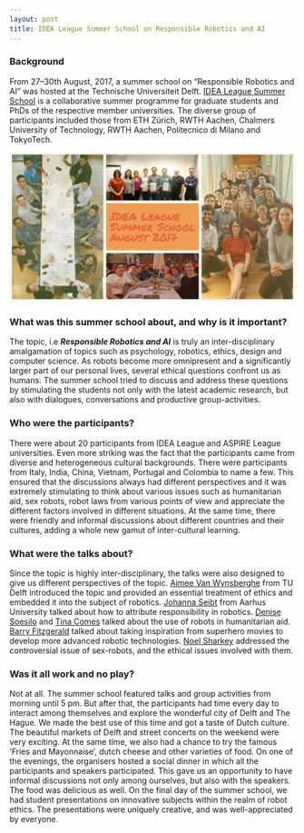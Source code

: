 ```yaml
---
layout: post
title: IDEA League Summer School on Responsible Robotics and AI
---
```


### Background
From 27–30th August, 2017, a summer school on “Responsible Robotics and AI” was hosted at the Technische Universiteit Delft.  [IDEA League Summer School](http://idealeague.org/summerschool/) is a collaborative summer programme for graduate students and PhDs of the respective member universities. The diverse group of participants included those from ETH Zürich, RWTH Aachen, Chalmers University of Technology, RWTH Aachen, Politecnico di Milano and TokyoTech.


![Singing at DIG Event](../images/idealeague.jpg)

### What was this summer school about, and why is it important?
The topic, i.e ***Responsible Robotics and AI*** is truly an inter-disciplinary amalgamation of topics such as psychology, robotics, ethics, design and computer science. As robots become more omnipresent and a significantly larger part of our personal lives, several ethical questions confront us as humans. The summer school tried to discuss and address these questions by stimulating the students not only with the latest academic research, but also with dialogues, conversations and productive group-activities.

### Who were the participants?
There were about 20 participants from IDEA League and ASPIRE League universities. Even more striking was the fact that the participants came from diverse and heterogeneous cultural backgrounds. There were participants from Italy, India, China, Vietnam, Portugal and Colombia to name a few. This ensured that the discussions always had different perspectives and it was extremely stimulating to think about various issues such as humanitarian aid, sex robots, robot laws from various points of view and appreciate the different factors involved in different situations. At the same time, there were friendly and informal discussions about different countries and their cultures, adding a whole new gamut of inter-cultural learning.

### What were the talks about?
Since the topic is highly inter-disciplinary, the talks were also designed to give us different perspectives of the topic. [Aimee Van Wynsberghe](https://www.tudelft.nl/en/tpm/about-the-faculty/departments/values-technology-and-innovation/people/assistant-professors/dr-a-aimee-van-wynsberghe/) from TU Delft introduced the topic and provided an essential treatment of ethics and embedded it into the subject of robotics. [Johanna Seibt](http://pure.au.dk/portal/en/persons/johanna-seibt(60a3d664-19f6-4fb6-9bde-625e6cee6f53).html) from Aarhus University talked about how to attribute responsibility in robotics. [Denise Soesilo](http://www.denisesoesilo.com/) and [Tina Comes](https://www.tudelft.nl/en/tpm/about-the-faculty/departments/multi-actor-systems/people/associate-professors/dr-tc-tina-comes/) talked about the use of robots in humanitarian aid. [Barry Fitzgerald](https://www.tudelft.nl/en/3me/organisation/organisation/departments/process-energy/people/intensified-reaction-separation-systems/barry-fitzgerald/) talked about taking inspiration from superhero movies to develop more advanced robotic technologies. [Noel Sharkey](http://staffwww.dcs.shef.ac.uk/people/N.Sharkey/) addressed the controversial issue of sex-robots, and the ethical issues involved with them.

### Was it all work and no play?

Not at all. The summer school featured talks and group activities from morning until 5 pm. But after that, the participants had time every day to interact among themselves and explore the wonderful city of Delft and The Hague. We made the best use of this time and got a taste of Dutch culture. The beautiful markets of Delft and street concerts on the weekend were very exciting. At the same time, we also had a chance to try the famous ‘Fries and Mayonnaise’, dutch cheese and other varieties of food. On one of the evenings, the organisers hosted a social dinner in which all the participants and speakers participated. This gave us an opportunity to have informal discussions not only among ourselves, but also with the speakers. The food was delicious as well. On the final day of the summer school, we had student presentations on innovative subjects within the realm of robot ethics. The presentations were uniquely creative, and was well-appreciated by everyone.